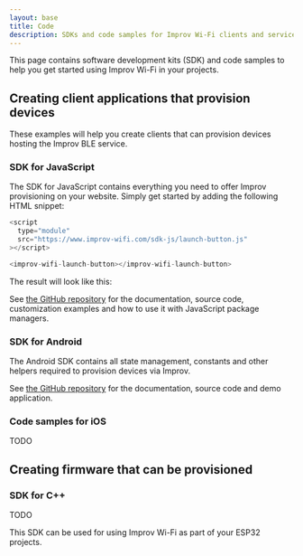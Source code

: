 ```yaml
---
layout: base
title: Code
description: SDKs and code samples for Improv Wi-Fi clients and services.
---
```


This page contains software development kits (SDK) and code samples to help you get started using Improv Wi-Fi in your projects.

## Creating client applications that provision devices

These examples will help you create clients that can provision devices hosting the Improv BLE service.

### SDK for JavaScript

The SDK for JavaScript contains everything you need to offer Improv provisioning on your website. Simply get started by adding the following HTML snippet:

```js
<script
  type="module"
  src="https://www.improv-wifi.com/sdk-js/launch-button.js"
></script>

<improv-wifi-launch-button></improv-wifi-launch-button>
```

The result will look like this:

> <improv-wifi-launch-button></improv-wifi-launch-button>

See [the GitHub repository](https://github.com/improv-wifi/sdk-js) for the documentation, source code, customization examples and how to use it with JavaScript package managers.

### SDK for Android

The Android SDK contains all state management, constants and other helpers required to provision devices via Improv.

See [the GitHub repository](https://github.com/improv-wifi/sdk-android) for the documentation, source code and demo application.

### Code samples for iOS

TODO

## Creating firmware that can be provisioned

### SDK for C++

TODO

This SDK can be used for using Improv Wi-Fi as part of your ESP32 projects.
